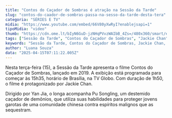 ```yaml
---
title: "Contos do Caçador de Sombras é atração na Sessão da Tarde"
slug: "contos-do-caador-de-sombras-passa-na-sesso-da-tarde-desta-tera"
categoria: "SÉRIES E TV"
midia: "https://www.youtube.com/embed/66V80yXwRyI?enablejsapi=1"
tipoMidia: "video"
thumb: "https://cdn.ome.lt/bIyN6GuD-jzNHqPVvzWAIbB_4Zs=/480x360/smart/extras/conteudos/contosdocacadordesombras.jpg"
tags: ["Sessão da Tarde", "Contos do Caçador de Sombras", "Jackie Chan", "filme", "TV Globo"]
keywords: "Sessão da Tarde, Contos do Caçador de Sombras, Jackie Chan, filme, TV Globo"
author: "Luana Souza"
data: "2025-04-15T07:11:22.005Z"
---
```


Nesta terça-feira (15), a Sessão da Tarde apresenta o filme Contos do Caçador de Sombras, lançado em 2019. A exibição está programada para começar às 15h35, horário de Brasília, na TV Globo. Com duração de 1h50, o filme é protagonizado por Jackie Chan.

Dirigido por Yan Jia, o longa acompanha Pu Songling, um destemido caçador de demônios, que utiliza suas habilidades para proteger jovens garotas de uma comunidade chinesa contra espíritos malignos que as sequestram.